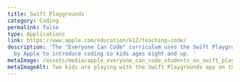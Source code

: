 ```yaml
---
title: Swift Playgrounds
category: Coding
permalink: false
type: Applications
link: https://www.apple.com/education/k12/teaching-code/
description: 'The "Everyone Can Code" curriculum uses the Swift Playgrounds app
  by Apple to introduce coding to kids ages eight and up. '
metaImage: /assets/media/apple_everyone_can_code_students_on_swift_playgrounds_app_05172018.jpg
metaImageAlt: Two kids are playing with the Swift Playgrounds app on their iPads
---
```


